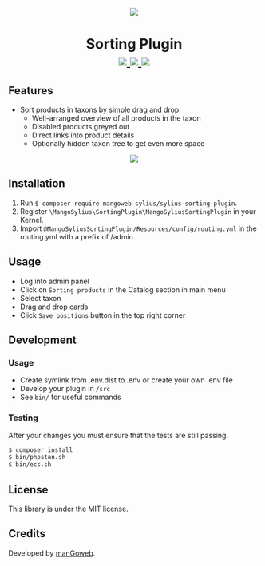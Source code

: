 <p align="center">
    <a href="https://www.mangoweb.cz/en/" target="_blank">
        <img src="https://avatars0.githubusercontent.com/u/38423357?s=200&v=4"/>
    </a>
</p>
<h1 align="center">
Sorting Plugin
<br />
    <a href="https://packagist.org/packages/mangoweb-sylius/sylius-sorting-plugin" title="License" target="_blank">
        <img src="https://img.shields.io/packagist/l/mangoweb-sylius/sylius-sorting-plugin.svg" />
    </a>
    <a href="https://packagist.org/packages/mangoweb-sylius/sylius-sorting-plugin" title="Version" target="_blank">
        <img src="https://img.shields.io/packagist/v/mangoweb-sylius/sylius-sorting-plugin.svg" />
    </a>
    <a href="http://travis-ci.org/mangoweb-sylius/SyliusSortingPlugin" title="Build status" target="_blank">
        <img src="https://img.shields.io/travis/mangoweb-sylius/SyliusSortingPlugin/master.svg" />
    </a>
</h1>

## Features

* Sort products in taxons by simple drag and drop
  * Well-arranged overview of all products in the taxon
  * Disabled products greyed out
  * Direct links into product details
  * Optionally hidden taxon tree to get even more space

<p align="center">
	<img src="https://raw.githubusercontent.com/mangoweb-sylius/SyliusSortingPlugin/master/doc/sorting.png"/>
</p>

## Installation

1. Run `$ composer require mangoweb-sylius/sylius-sorting-plugin`.
2. Register `\MangoSylius\SortingPlugin\MangoSyliusSortingPlugin` in your Kernel.
3. Import `@MangoSyliusSortingPlugin/Resources/config/routing.yml` in the routing.yml with a prefix of /admin.

## Usage

* Log into admin panel
* Click on `Sorting products` in the Catalog section in main menu
* Select taxon
* Drag and drop cards
* Click `Save positions` button in the top right corner

## Development

### Usage

- Create symlink from .env.dist to .env or create your own .env file
- Develop your plugin in `/src`
- See `bin/` for useful commands

### Testing

After your changes you must ensure that the tests are still passing.
```bash
$ composer install
$ bin/phpstan.sh
$ bin/ecs.sh
```

License
-------
This library is under the MIT license.

Credits
-------
Developed by [manGoweb](https://www.mangoweb.eu/).
